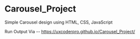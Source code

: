 # Carousel_Project
Simple Carousel design using HTML, CSS, JavaScript

Run Output Via -- https://uxcoderpro.github.io/Carousel_Project/
